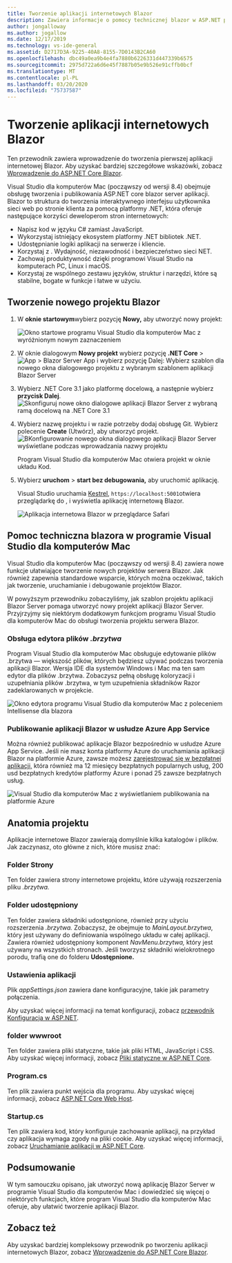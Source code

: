```yaml
---
title: Tworzenie aplikacji internetowych Blazor
description: Zawiera informacje o pomocy technicznej blazor w ASP.NET podstawowych aplikacji w programie Visual Studio dla komputerów Mac.
author: jongalloway
ms.author: jogallow
ms.date: 12/17/2019
ms.technology: vs-ide-general
ms.assetid: D2717D3A-9225-40A8-8155-7D0143B2CA60
ms.openlocfilehash: dbc49a0ea9b4e4fa7880b6226331d447339b6575
ms.sourcegitcommit: 2975d722a6d6e45f7887b05e9b526e91cffb0bcf
ms.translationtype: MT
ms.contentlocale: pl-PL
ms.lasthandoff: 03/20/2020
ms.locfileid: "75737587"
---
```

# <a name="create-blazor-web-apps"></a>Tworzenie aplikacji internetowych Blazor

Ten przewodnik zawiera wprowadzenie do tworzenia pierwszej aplikacji internetowej Blazor. Aby uzyskać bardziej szczegółowe wskazówki, zobacz [Wprowadzenie do ASP.NET Core Blazor](/aspnet/core/blazor/index).

Visual Studio dla komputerów Mac (począwszy od wersji 8.4) obejmuje obsługę tworzenia i publikowania ASP.NET core blazor server aplikacji. Blazor to struktura do tworzenia interaktywnego interfejsu użytkownika sieci web po stronie klienta za pomocą platformy .NET, która oferuje następujące korzyści deweloperom stron internetowych:

* Napisz kod w języku C# zamiast JavaScript.
* Wykorzystaj istniejący ekosystem platformy .NET bibliotek .NET.
* Udostępnianie logiki aplikacji na serwerze i kliencie.
* Korzystaj z . Wydajność, niezawodność i bezpieczeństwo sieci NET.
* Zachowaj produktywność dzięki programowi Visual Studio na komputerach PC, Linux i macOS.
* Korzystaj ze wspólnego zestawu języków, struktur i narzędzi, które są stabilne, bogate w funkcje i łatwe w użyciu.

## <a name="creating-a-new-blazor-project"></a>Tworzenie nowego projektu Blazor

1. W **oknie startowym**wybierz pozycję **Nowy,** aby utworzyć nowy projekt:

   ![Okno startowe programu Visual Studio dla komputerów Mac z wyróżnionym nowym zaznaczeniem](media/blazor-new-project.png)
1. W oknie dialogowym **Nowy projekt** wybierz pozycję **.NET Core** > ![ **App** > **Blazor Server App** i wybierz pozycję **Dalej**: Wybierz szablon dla nowego okna dialogowego projektu z wybranym szablonem aplikacji Blazor Server](media/blazor-project-template.png)

1. Wybierz .NET Core 3.1 jako platformę docelową, a następnie wybierz **przycisk Dalej**. 
   ![Skonfiguruj nowe okno dialogowe aplikacji Blazor Server z wybraną ramą docelową na .NET Core 3.1](media/blazor-select-target-framework.png)

1. Wybierz nazwę projektu i w razie potrzeby dodaj obsługę Git. Wybierz polecenie **Create** (Utwórz), aby utworzyć projekt.
   ![BKonfigurowanie nowego okna dialogowego aplikacji Blazor Server wyświetlane podczas wprowadzania nazwy projektu](media/blazor-name-project.png)

   Program Visual Studio dla komputerów Mac otwiera projekt w oknie układu Kod.
1. Wybierz **uruchom** > **start bez debugowania,** aby uruchomić aplikację.

   Visual Studio uruchamia [Kestrel](/aspnet/core/fundamentals/servers/kestrel), `https://localhost:5001`otwiera przeglądarkę do , i wyświetla aplikację internetową Blazor.

   ![Aplikacja internetowa Blazor w przeglądarce Safari](media/blazor-new-app-in-edge.png)

## <a name="blazor-support-in-visual-studio-for-mac"></a>Pomoc techniczna blazora w programie Visual Studio dla komputerów Mac

Visual Studio dla komputerów Mac (począwszy od wersji 8.4) zawiera nowe funkcje ułatwiające tworzenie nowych projektów serwera Blazor. Jak również zapewnia standardowe wsparcie, których można oczekiwać, takich jak tworzenie, uruchamianie i debugowanie projektów Blazor. 

W powyższym przewodniku zobaczyliśmy, jak szablon projektu aplikacji Blazor Server pomaga utworzyć nowy projekt aplikacji Blazor Server. Przyjrzyjmy się niektórym dodatkowym funkcjom programu Visual Studio dla komputerów Mac do obsługi tworzenia projektu serwera Blazor.

### <a name="editor-support-for-razor-files"></a>Obsługa edytora plików *.brzytwa*
Program Visual Studio dla komputerów Mac obsługuje edytowanie plików .brzytwa — większość plików, których będziesz używać podczas tworzenia aplikacji Blazor. Wersja IDE dla systemów Windows i Mac ma ten sam edytor dla plików .brzytwa. Zobaczysz pełną obsługę koloryzacji i uzupełniania plików .brzytwa, w tym uzupełnienia składników Razor zadeklarowanych w projekcie.

![Okno edytora programu Visual Studio dla komputerów Mac z poleceniem Intellisense dla blazora](media/blazor-intellisense.png)

### <a name="publishing-blazor-applications-to-azure-app-service"></a>Publikowanie aplikacji Blazor w usłudze Azure App Service
Można również publikować aplikacje Blazor bezpośrednio w usłudze Azure App Service. Jeśli nie masz konta platformy Azure do uruchamiania aplikacji Blazor na platformie Azure, zawsze możesz [zarejestrować się w bezpłatnej aplikacji,](https://azure.microsoft.com/free) która również ma 12 miesięcy bezpłatnych popularnych usług, 200 usd bezpłatnych kredytów platformy Azure i ponad 25 zawsze bezpłatnych usług.

![Visual Studio dla komputerów Mac z wyświetlaniem publikowania na platformie Azure](media/blazor-azure-publish.png)

## <a name="project-anatomy"></a>Anatomia projektu

Aplikacje internetowe Blazor zawierają domyślnie kilka katalogów i plików. Jak zaczynasz, oto główne z nich, które musisz znać:

### <a name="pages-folder"></a>Folder Strony

Ten folder zawiera strony internetowe projektu, które używają rozszerzenia pliku *.brzytwa.*

### <a name="shared-folder"></a>Folder udostępniony

Ten folder zawiera składniki udostępnione, również przy użyciu rozszerzenia *.brzytwa.* Zobaczysz, że obejmuje to *MainLayout.brzytwa*, który jest używany do definiowania wspólnego układu w całej aplikacji. Zawiera również udostępniony komponent *NavMenu.brzytwa,* który jest używany na wszystkich stronach. Jeśli tworzysz składniki wielokrotnego porodu, trafią one do folderu **Udostępnione.**

### <a name="app-settings"></a>Ustawienia aplikacji

Plik *appSettings.json* zawiera dane konfiguracyjne, takie jak parametry połączenia.

Aby uzyskać więcej informacji na temat konfiguracji, zobacz [przewodnik Konfiguracja w ASP.NET](/aspnet/core/fundamentals/configuration/index).

### <a name="wwwroot-folder"></a>folder wwwroot

Ten folder zawiera pliki statyczne, takie jak pliki HTML, JavaScript i CSS. Aby uzyskać więcej informacji, zobacz [Pliki statyczne w ASP.NET Core](/aspnet/core/fundamentals/static-files).

### <a name="programcs"></a>Program.cs

Ten plik zawiera punkt wejścia dla programu. Aby uzyskać więcej informacji, zobacz [ASP.NET Core Web Host](/aspnet/core/fundamentals/host/web-host).

### <a name="startupcs"></a>Startup.cs

Ten plik zawiera kod, który konfiguruje zachowanie aplikacji, na przykład czy aplikacja wymaga zgody na pliki cookie. Aby uzyskać więcej informacji, zobacz [Uruchamianie aplikacji w ASP.NET Core](/aspnet/core/fundamentals/startup).

## <a name="summary"></a>Podsumowanie
W tym samouczku opisano, jak utworzyć nową aplikację Blazor Server w programie Visual Studio dla komputerów Mac i dowiedzieć się więcej o niektórych funkcjach, które program Visual Studio dla komputerów Mac oferuje, aby ułatwić tworzenie aplikacji Blazor.

## <a name="see-also"></a>Zobacz też

Aby uzyskać bardziej kompleksowy przewodnik po tworzeniu aplikacji internetowych Blazor, zobacz [Wprowadzenie do ASP.NET Core Blazor](/aspnet/core/blazor/index).
